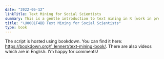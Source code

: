 ```yaml
---
date: "2022-05-12"
linkTitle: Text Mining for Social Scientists
summary: This is a gentle introduction to text mining in R [work in progress]
title: "\U0001F4BB Text Mining for Social Scientists"
type: book
---
```


The script is hosted using bookdown. You can find it here: <https://bookdown.org/f_lennert/text-mining-book/>. There are also videos which are in English. I'm happy for comments!

